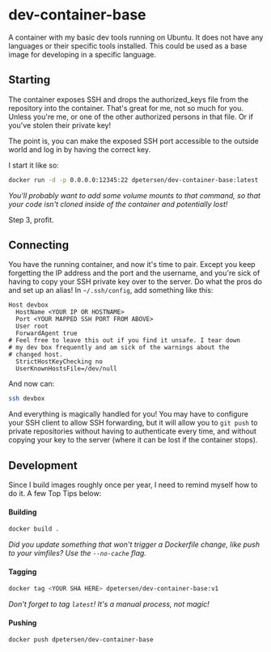 # dev-container-base

A container with my basic dev tools running on Ubuntu. It does not have any languages or their specific tools installed. This could be used as a base image for developing in a specific language.

## Starting

The container exposes SSH and drops the authorized_keys file from the repository into the container. That's great for me, not so much for you. Unless you're me, or one of the other authorized persons in that file. Or if you've stolen their private key!

The point is, you can make the exposed SSH port accessible to the outside world and log in by having the correct key.

I start it like so:
```bash
docker run -d -p 0.0.0.0:12345:22 dpetersen/dev-container-base:latest
```

*You'll probably want to add some volume mounts to that command, so that your code isn't cloned inside of the container and potentially lost!*

Step 3, profit.

## Connecting

You have the running container, and now it's time to pair. Except you keep forgetting the IP address and the port and the username, and you're sick of having to copy your SSH private key over to the server. Do what the pros do and set up an alias! In `~/.ssh/config`, add something like this:

```
Host devbox
  HostName <YOUR IP OR HOSTNAME>
  Port <YOUR MAPPED SSH PORT FROM ABOVE>
  User root
  ForwardAgent true
# Feel free to leave this out if you find it unsafe. I tear down
# my dev box frequently and am sick of the warnings about the 
# changed host.
  StrictHostKeyChecking no
  UserKnownHostsFile=/dev/null
```

And now can:

```bash
ssh devbox
```

And everything is magically handled for you! You may have to configure your SSH client to allow SSH forwarding, but it will allow you to `git push` to private repositories without having to authenticate every time, and without copying your key to the server (where it can be lost if the container stops).

## Development

Since I build images roughly once per year, I need to remind myself how to do it. A few Top Tips below:

#### Building

```bash
docker build .
```
*Did you update something that won't trigger a Dockerfile change, like push to your vimfiles? Use the `--no-cache` flag.*

#### Tagging

```bash
docker tag <YOUR SHA HERE> dpetersen/dev-container-base:v1
```

*Don't forget to tag `latest`! It's a manual process, not magic!*

#### Pushing

```bash
docker push dpetersen/dev-container-base
```
